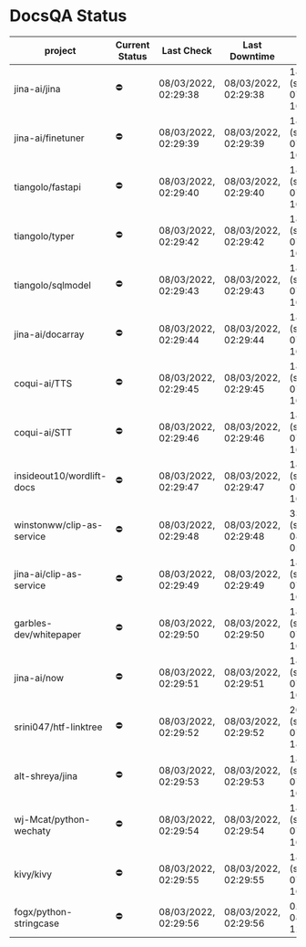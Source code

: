 # DocsQA Status

|         project         |Current Status|     Last Check     |   Last Downtime    |              % Uptime              |
|-------------------------|--------------|--------------------|--------------------|------------------------------------|
|jina-ai/jina             |⛔️           |08/03/2022, 02:29:38|08/03/2022, 02:29:38|181.722 (since 07/29/2022, 16:38:18)|
|jina-ai/finetuner        |⛔️           |08/03/2022, 02:29:39|08/03/2022, 02:29:39|181.734 (since 07/29/2022, 16:38:18)|
|tiangolo/fastapi         |⛔️           |08/03/2022, 02:29:40|08/03/2022, 02:29:40|181.748 (since 07/29/2022, 16:38:18)|
|tiangolo/typer           |⛔️           |08/03/2022, 02:29:42|08/03/2022, 02:29:42|181.755 (since 07/29/2022, 16:38:18)|
|tiangolo/sqlmodel        |⛔️           |08/03/2022, 02:29:43|08/03/2022, 02:29:43|181.758 (since 07/29/2022, 16:38:18)|
|jina-ai/docarray         |⛔️           |08/03/2022, 02:29:44|08/03/2022, 02:29:44|181.753 (since 07/29/2022, 16:38:18)|
|coqui-ai/TTS             |⛔️           |08/03/2022, 02:29:45|08/03/2022, 02:29:45|181.757 (since 07/29/2022, 16:38:18)|
|coqui-ai/STT             |⛔️           |08/03/2022, 02:29:46|08/03/2022, 02:29:46|181.763 (since 07/29/2022, 16:38:18)|
|insideout10/wordlift-docs|⛔️           |08/03/2022, 02:29:47|08/03/2022, 02:29:47|181.769 (since 07/29/2022, 16:38:18)|
|winstonww/clip-as-service|⛔️           |08/03/2022, 02:29:48|08/03/2022, 02:29:48|33.076 (since 08/01/2022, 02:40:51) |
|jina-ai/clip-as-service  |⛔️           |08/03/2022, 02:29:49|08/03/2022, 02:29:49|181.781 (since 07/29/2022, 16:38:18)|
|garbles-dev/whitepaper   |⛔️           |08/03/2022, 02:29:50|08/03/2022, 02:29:50|181.785 (since 07/29/2022, 16:38:18)|
|jina-ai/now              |⛔️           |08/03/2022, 02:29:51|08/03/2022, 02:29:51|181.788 (since 07/29/2022, 16:38:18)|
|srini047/htf-linktree    |⛔️           |08/03/2022, 02:29:52|08/03/2022, 02:29:52|200.711 (since 07/31/2022, 18:29:28)|
|alt-shreya/jina          |⛔️           |08/03/2022, 02:29:53|08/03/2022, 02:29:53|181.792 (since 07/29/2022, 16:38:18)|
|wj-Mcat/python-wechaty   |⛔️           |08/03/2022, 02:29:54|08/03/2022, 02:29:54|181.798 (since 07/29/2022, 16:38:18)|
|kivy/kivy                |⛔️           |08/03/2022, 02:29:55|08/03/2022, 02:29:55|181.798 (since 07/29/2022, 16:38:18)|
|fogx/python-stringcase   |⛔️           |08/03/2022, 02:29:56|08/03/2022, 02:29:56|0.000 (since 08/01/2022, 12:54:44)  |
